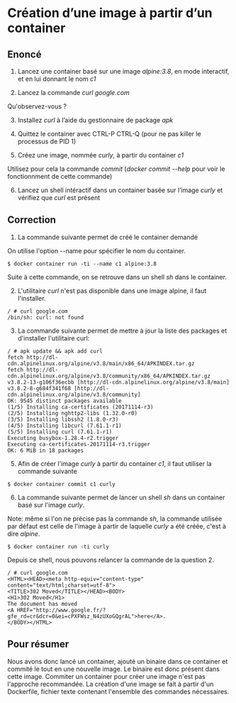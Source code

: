 # Création d’une image à partir d’un container

## Enoncé

1. Lancez une container basé sur une image *alpine:3.8*, en mode interactif, et en lui donnant le nom *c1*

2. Lancez la commande *curl google.com*

Qu'observez-vous ?

3. Installez *curl* à l’aide du gestionnaire de package *apk*

4. Quittez le container avec CTRL-P CTRL-Q (pour ne pas killer le processus de PID 1)

5. Créez une image, nommée *curly*, à partir du container *c1*

Utilisez pour cela la commande *commit* (*docker commit --help* pour voir le fonctionnment de cette commande)

6. Lancez un shell intéractif dans un container basée sur l’image *curly* et vérifiez que *curl* est présent


## Correction

1. La commande suivante permet de créé le container demandé

On utilise l'option --name pour spécifier le nom du container.

```
$ docker container run -ti --name c1 alpine:3.8
```

Suite à cette commande, on se retrouve dans un shell *sh* dans le container.

2. L'utilitaire *curl* n'est pas disponible dans une image alpine, il faut l'installer.

```
/ # curl google.com
/bin/sh: curl: not found
```

3. La commande suivante permet de mettre à jour la liste des packages et d'installer l'utilitaire curl:

```
/ # apk update && apk add curl
fetch http://dl-cdn.alpinelinux.org/alpine/v3.8/main/x86_64/APKINDEX.tar.gz
fetch http://dl-cdn.alpinelinux.org/alpine/v3.8/community/x86_64/APKINDEX.tar.gz
v3.8.2-13-g106f36ecbb [http://dl-cdn.alpinelinux.org/alpine/v3.8/main]
v3.8.2-8-g684f341f68 [http://dl-cdn.alpinelinux.org/alpine/v3.8/community]
OK: 9545 distinct packages available
(1/5) Installing ca-certificates (20171114-r3)
(2/5) Installing nghttp2-libs (1.32.0-r0)
(3/5) Installing libssh2 (1.8.0-r3)
(4/5) Installing libcurl (7.61.1-r1)
(5/5) Installing curl (7.61.1-r1)
Executing busybox-1.28.4-r2.trigger
Executing ca-certificates-20171114-r3.trigger
OK: 6 MiB in 18 packages
```

5. Afin de créer l'image *curly* à partir du container *c1*, il faut utiliser la commande suivante

```
$ docker container commit c1 curly
```

6. La commande suivante permet de lancer un shell *sh* dans un container basé sur l'image *curly*.

Note: même si l'on ne précise pas la commande *sh*, la commande utilisée par défaut est celle de l'image à partir de laquelle *curly* a été créée, c'est à dire *alpine*. 

```
$ docker container run -ti curly
```

Depuis ce shell, nous pouvons relancer la commande de la question 2.

```
/ # curl google.com
<HTML><HEAD><meta http-equiv="content-type" content="text/html;charset=utf-8">
<TITLE>302 Moved</TITLE></HEAD><BODY>
<H1>302 Moved</H1>
The document has moved
<A HREF="http://www.google.fr/?gfe_rd=cr&dcr=0&ei=cPXFWsz_N4zUXoGQgrAL">here</A>.
</BODY></HTML>
```

## Pour résumer

Nous avons donc lancé un container, ajouté un binaire dans ce container et commité le tout en une nouvelle image. Le binaire est donc présent dans cette image. Commiter un container pour créer une image n'est pas l'approche recommandée. La création d'une image se fait à partir d'un Dockerfile, fichier texte contenant l'ensemble des commandes nécessaires.
